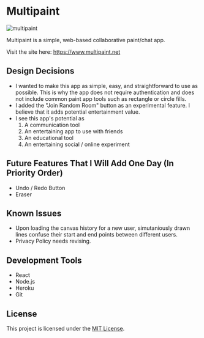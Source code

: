 # Multipaint

![multipaint](https://github.com/ZacharyBunch01/Multipaint/assets/126414937/c761330a-9bec-493c-9630-0f2ac523a436)

Multipaint is a simple, web-based collaborative paint/chat app.

Visit the site here: https://www.multipaint.net

## Design Decisions
* I wanted to make this app as simple, easy, and straightforward to use as possible. This is why the app does not require authentication and does not include common paint app tools such as rectangle or circle fills.
* I added the "Join Random Room" button as an experimental feature. I believe that it adds potential entertainment value.
* I see this app's potential as
    1. A communication tool
    2. An entertaining app to use with friends
    3. An educational tool
    4. An entertaining social / online experiment

## Future Features That I Will Add One Day (In Priority Order)
* Undo / Redo Button
* Eraser

## Known Issues
* Upon loading the canvas history for a new user, simutaniously drawn lines confuse their start and end points between different users.
* Privacy Policy needs revising.

## Development Tools
* React
* Node.js
* Heroku
* Git

 ## License

This project is licensed under the [MIT License](LICENSE).
